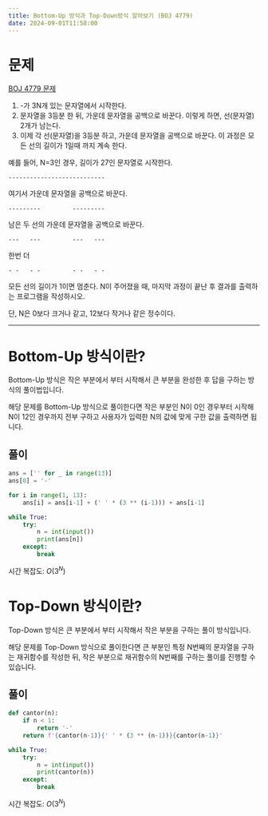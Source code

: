 ```yaml
---
title: Bottom-Up 방식과 Top-Down방식 알아보기 (BOJ 4779)
date: 2024-09-01T11:58:00
---
```

# 문제

[BOJ 4779 문제](https://www.acmicpc.net/problem/4779)

1. -가 3N개 있는 문자열에서 시작한다.
2. 문자열을 3등분 한 뒤, 가운데 문자열을 공백으로 바꾼다. 이렇게 하면, 선(문자열) 2개가 남는다.
3. 이제 각 선(문자열)을 3등분 하고, 가운데 문자열을 공백으로 바꾼다. 이 과정은 모든 선의 길이가 1일때 까지 계속 한다.

예를 들어, N=3인 경우, 길이가 27인 문자열로 시작한다.
```
---------------------------
```

여기서 가운데 문자열을 공백으로 바꾼다.
```
---------         ---------
```

남은 두 선의 가운데 문자열을 공백으로 바꾼다.
```
---   ---         ---   ---
```

한번 더
```
- -   - -         - -   - -
```

모든 선의 길이가 1이면 멈춘다. N이 주어졌을 때, 마지막 과정이 끝난 후 결과를 출력하는 프로그램을 작성하시오.

단, N은 0보다 크거나 같고, 12보다 작거나 같은 정수이다.

---

# Bottom-Up 방식이란?

Bottom-Up 방식은 작은 부분에서  부터 시작해서 큰 부분을 완성한 후 답을 구하는 방식의 풀이법입니다.

해당 문제를 Bottom-Up 방식으로 풀이한다면 작은 부분인 N이 0인 경우부터 시작해 N이 12인 경우까지 전부 구하고 사용자가 입력한 N의 값에 맞게 구한 값을 출력하면 됩니다.

## 풀이

```python
ans = ['' for _ in range(13)]
ans[0] = '-'

for i in range(1, 13):
	ans[i] = ans[i-1] + (' ' * (3 ** (i-1))) + ans[i-1]

while True:
	try:
		n = int(input())
		print(ans[n])
	except:
		break
```
시간 복잡도: $O(3^N)$​

# Top-Down 방식이란?

Top-Down 방식은 큰 부분에서 부터 시작해서 작은 부분을 구하는 풀이 방식입니다.

해당 문제를 Top-Down 방식으로 풀이한다면 큰 부분인 특정 N번째의 문자열을 구하는 재귀함수를 작성한 뒤, 작은 부분으로 재귀함수의 N번째를 구하는 풀이를 진행할 수 있습니다.

## 풀이

```python
def cantor(n):
	if n < 1:
		return '-'
	return f'{cantor(n-1)}{' ' * (3 ** (n-1))}{cantor(n-1)}'

while True:
	try:
		n = int(input())
		print(cantor(n))
	except:
		break
```
시간 복잡도: $O(3^N)$​